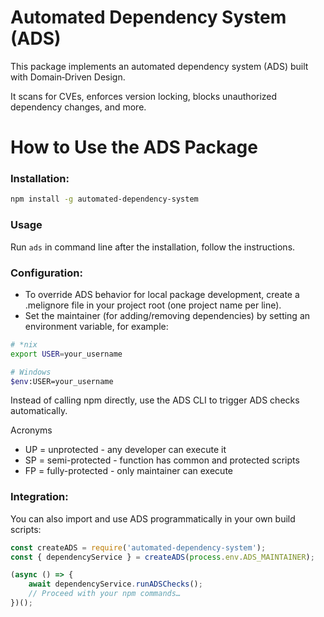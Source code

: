 # Automated Dependency System (ADS)

This package implements an automated dependency system (ADS) built with Domain‑Driven Design. 

It scans for CVEs, enforces version locking, blocks unauthorized dependency changes, and more.

# How to Use the ADS Package

### Installation:

```bash
npm install -g automated-dependency-system
```

### Usage

Run `ads` in command line after the installation, follow the instructions.

### Configuration:
- To override ADS behavior for local package development, create a .melignore file in your project root (one project name per line).
- Set the maintainer (for adding/removing dependencies) by setting an environment variable, for example:

```bash
# *nix
export USER=your_username

# Windows
$env:USER=your_username
```
Instead of calling npm directly, use the ADS CLI to trigger ADS checks automatically.

Acronyms
- UP = unprotected - any developer can execute it
- SP = semi-protected - function has common and protected scripts
- FP = fully-protected - only maintainer can execute

### Integration:
You can also import and use ADS programmatically in your own build scripts:

```js
const createADS = require('automated-dependency-system');
const { dependencyService } = createADS(process.env.ADS_MAINTAINER);

(async () => {
    await dependencyService.runADSChecks();
    // Proceed with your npm commands…
})();
```


